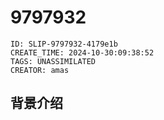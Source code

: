 # 9797932

```@orgs/v1/slip
ID: SLIP-9797932-4179e1b
CREATE_TIME: 2024-10-30:09:38:52
TAGS: UNASSIMILATED
CREATOR: amas
```
## 背景介绍 
